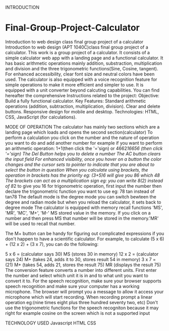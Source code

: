 INTRODUCTION
# Final-Group-Project-Calculator
Introduction to web design class final group  project of a calculator
Introduction to web design (APT 1040C)class final group project of a calculator. This work is a group project of a calculator. It consists of a simple calculator web app with a landing page and a functional calculator. It has basic arithmetic operations mainly addition, substraction, multiplication and division and the three trigonometric functions(Sine, Cosine, tangent). For enhanced accessibility, clear font size and neutral colors have been used. The calculator is also equipped with a voice recognition feature for simple operations to make it more efficient and simpler to use. It is equipped with a unit converter beyond calcuting capabilities. You can find hereafter the comprehensive Instructions related to the project: Objective: Build a fully functional calculator. Key Features: Standard arithmetic operations (addition, subtraction, multiplication, division). Clear and delete buttons. Responsive design for mobile and desktop. Technologies: HTML, CSS, JavaScript (for calculations).

MODE OF OPERATION
The calculator has mainly two sections which are a landing page which loads and opens the second section(calculator)
To perform a calculation you click on the number and the nature of operation you want to do and add another number
for example if you want to perform an arithmetic operation: 1+1(then click the '='sign) or 4662*16656 (then click '='sign) 
The Del Button helps you to delete a number 
The AC button clears the input field
For enhanced visibility, once you hover on a button the color changes and the cursor sets to pointer to indicate that you are about to select the button in question
When you calculate using brackets, the operation in brackets has the priority eg: (3+5)*6 will give you 8*6 which 48
The brackets can act as a multiplication sign eg: you can write 8(2) instead of 8*2 to give you 16
for trigonometric operation, first input the number then declare the trigonometric function you want to use eg: 78 tan instead of tan78 
The default mode is the degree mode
you can switch bewteen the degree and radian mode but when you reload the calculator, it sets back to degree mode
The calculator is equipped with  memory recall functions 'MS', 'MR', 'MC', 'M+', 'M-'
MS stored value in the memory. If you click on a number and then press MS that number will be stored in the memory.'MR' will be used to recall that number.

The M+ button can be handy for figuring out complicated expressions if you don't happen to have a scientific calculator. For example, to calculate (5 x 6) + (12 x 2) + (3 x 7), you can do the following:

5 x 6 = (calculator says 30)
MS (stores 30 in memory)
12 x 2 = (calculator says 24)
M+ (takes 24, adds it to 30, stores result 54 in memory)
3 x 7 = (21)
M+ (takes 54, adds 21, stores the result 75)
MR (displays the result 75)
The conversion feature converts a number into different units. First enter the number and select which unit it is in and to what unit you want to convert it to.
For the speech recognition, make sure your browser supports speech recognition and make sure your computer has a working microphone. The browser will prompt you a message to allow it access your microphone which will start recording. When recording prompt a linear operation eg:(nine times eight plus three hundred seventy two, etc)
Don't use the trigonometric functions for the speech recogniton because it may right for example cosine on the screen which is not a supported input

TECHNOLOGY USED
Javascript
HTML 
CSS
